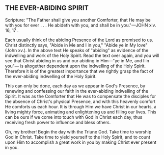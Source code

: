 ## THE EVER-ABIDING SPIRIT ##

Scripture: "The Father shall give you another Comforter, that He may be with you for ever . . . He abideth with you, and shall be in you."—JOHN xiv. 16, 17 .



Each usually think of the abiding Presence of the Lord as promised to us. Christ distinctly says, "Abide in Me and I in you," "Abide ye in My love" (John xv.). In the above text He speaks of "abiding" as evidence of the indwelling and work of the Holy Spirit. Read the text over again, and you will see that Christ abiding in us and our abiding in Him—"ye in Me, and I in you"— is altogether dependent upon the indwelling of the Holy Spirit. Therefore it is of the greatest importance that we rightly grasp the fact of the ever-abiding indwelling of the Holy Spirit.



This can only be done, each day as we appear in God's Presence, by renewing and confessing our faith in the ever-abiding indwelling of the Spirit. It was as the Comforter that He was to compensate the disciples for the absence of Christ's physical Presence, and with this heavenly comfort He comforts us each hour. It is through Him we have Christ in our hearts, a living mighty force, animating and enlightening us and filling our lives. This can be ours if we come into touch with God in Christ each day, thus receiving fresh power to influence and bless others.



Oh, my brother! Begin the day with the Triune God. Take time to worship God in Christ. Take time to yield yourself to the Holy Spirit, and to count upon Him to accomplish a great work in you by making Christ ever present in you.

